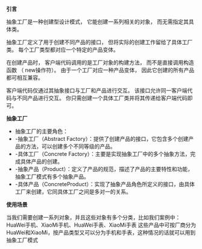 **引言**

抽象工厂是一种创建型设计模式， 它能创建一系列相关的对象， 而无需指定其具体类。

抽象工厂定义了用于创建不同产品的接口， 但将实际的创建工作留给了具体工厂类。 每个工厂类型都对应一个特定的产品变体。

在创建产品时， 客户端代码调用的是工厂对象的构建方法， 而不是直接调用构造函数 （ new操作符）。 由于一个工厂对应一种产品变体， 因此它创建的所有产品都可相互兼容。

客户端代码仅通过其抽象接口与工厂和产品进行交互。 该接口允许同一客户端代码与不同产品进行交互。 你只需创建一个具体工厂类并将其传递给客户端代码即可。

**抽象工厂**
* 抽象工厂的主要角色：
*  -抽象工厂（Abstract Factory）：提供了创建产品的接口，它包含多个创建产品的方法，可以创建多个不同等级的产品。
*  -具体工厂（Concrete Factory）：主要是实现抽象工厂中的多个抽象方法，完成具体产品的创建。
*  -抽象产品（Product）：定义了产品的规范，描述了产品的主要特性和功能，抽象工厂模式有多个抽象产品。
*  -具体产品（ConcreteProduct）：实现了抽象产品角色所定义的接口，由具体工厂来创建，它同具体工厂之间是多对一的关系。

**使用场景**

当我们需要创建一系列对象，并且这些对象有多个分类，比如我们案例中：HuaWei手机、XiaoMi手机、HuaWei手表、XiaoMi手表
这些产品中可按厂商分为HuaWei和XiaoMi，按产品类型又可以分为手机和手表，这种情况的话就可以用到抽象工厂模式
